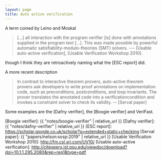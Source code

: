 ```yaml
---
layout: page
title: Auto active verification
---
```


A term coined by Leino and Moskal

> [...] all interaction with the program verifier [is] done with annotations
> supplied in the program text [...]. This was made possible by powerful automatic
> satisfiability-modulo-theories (SMT) solvers.
> --- [Usable auto-active verification], [Usable Verification Workshop 2010].

though I think they are retroactively naming what the [ESC report] did.

A more recent description

> In contrast to interactive theorem provers, auto-active theorem provers ask
> developers to write proof annotations on implementation code, such as
> preconditions, postconditions, and loop invariants. The prover translates
> the annotated code into a verificationcondition and invokes a constraint
> solver to check its validity.
> -- [Serval paper]

Some examples are the [Dafny verifier], the [Boogie verifier] and VeriFast.

[Boogie verifier]: {{ "notes/boogie-verifier" | relative_url }}
[Dafny verifier]: {{ "notes/dafny-verifier" | relative_url }}
[ESC report]: https://scholar.google.co.uk/scholar?q=extended+static+checking
[Serval paper]: {{ "papers/nelson:sosp:2019" | relative_url }}
[Usable Verification Workshop 2010]: http://fm.csl.sri.com/UV10/
[Usable auto-active verification]: http://citeseerx.ist.psu.edu/viewdoc/download?doi=10.1.1.295.2080&rep=rep1&type=pdf
